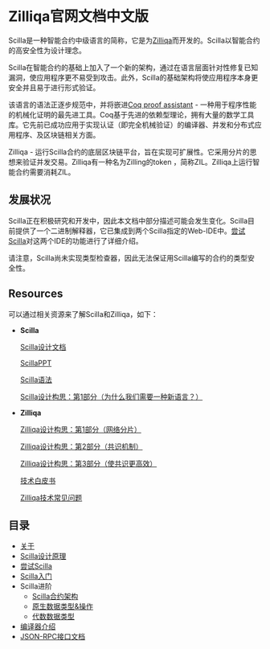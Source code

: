 # Zilliqa官网文档中文版

Scilla是一种智能合约中级语言的简称，它是为[Zilliqa](https://zilliqa.com/)而开发的。Scilla以智能合约的高安全性为设计理念。

Scilla在智能合约的基础上加入了一个新的架构，通过在语言层面针对性修复已知漏洞，使应用程序更不易受到攻击。此外，Scilla的基础架构将使应用程序本身更安全并且易于进行形式验证。

该语言的语法正逐步规范中，并将嵌进[Coq proof assistant](https://coq.inria.fr/) - 一种用于程序性能的机械化证明的最先进工具。Coq基于先进的依赖型理论，拥有大量的数学工具库。它先前已成功应用于实现认证（即完全机械验证）的编译器、并发和分布式应用程序、及区块链相关方面。

Zilliqa - 运行Scilla合约的底层区块链平台，旨在实现可扩展性。它采用分片的思想来验证并发交易。Zilliqa有一种名为Zilling的token ，简称ZIL。Zilliqa上运行智能合约需要消耗ZIL。

## 发展状况

Scilla正在积极研究和开发中，因此本文档中部分描述可能会发生变化。Scilla目前提供了一个二进制解释器，它已集成到两个Scilla指定的Web-IDE中。[尝试Scilla](./Zilliqa_cn/尝试Scilla.md)对这两个IDE的功能进行了详细介绍。

请注意，Scilla尚未实现类型检查器，因此无法保证用Scilla编写的合约的类型安全性。

## Resources

可以通过相关资源来了解Scilla和Zilliqa，如下：

- **Scilla**

  [Scilla设计文档](https://arxiv.org/pdf/1801.00687.pdf)

  [ScillaPPT](https://drive.google.com/file/d/10gIef8jeoQ2h9kYInvU3s0i5B6Z9syGB/view)

  [Scilla语法](https://docs.zilliqa.com/scilla-grammar.pdf)

  [Scilla设计构思：第1部分（为什么我们需要一种新语言？）](https://blog.zilliqa.com/scilla-design-story-piece-by-piece-part-1-why-do-we-need-a-new-language-27d5f14ae661)

- **Zilliqa**

  [Zilliqa设计构思：第1部分（网络分片）](https://blog.zilliqa.com/https-blog-zilliqa-com-the-zilliqa-design-story-piece-by-piece-part1-d9cb32ea1e65)

  [Zilliqa设计构思：第2部分（共识机制）](https://blog.zilliqa.com/the-zilliqa-design-story-piece-by-piece-part-2-consensus-protocol-e38f6bf566e3)

  [Zilliqa设计构思：第3部分（使共识更高效）](https://blog.zilliqa.com/the-zilliqa-design-story-piece-by-piece-part-3-making-consensus-efficient-7a9c569a8f0e)

  [技术白皮书](https://docs.zilliqa.com/whitepaper.pdf)

  [Zilliqa技术常见问题](https://docs.zilliqa.com/techfaq.pdf)

## 目录

- [关于](./README.md)
- [Scilla设计原理](./Zilliqa_cn/Scilla设计原理.md)
- [尝试Scilla](./Zilliqa_cn/尝试Scilla.md)
- [Scilla入门](./Zilliqa_cn/Scilla入门.md)
- Scilla进阶
  - [Scilla合约架构](./Zilliqa_cn/Scilla合约架构.md)
  - [原生数据类型&操作](./Zilliqa_cn/原生数据类型&操作.md)
  - [代数数据类型](./Zilliqa_cn/代数数据类型.md)
- [编译器介绍](./Zilliqa_cn/编译器介绍.md)
- [JSON-RPC接口文档](./JSON-RPC_cn/JSON-RPC_cn.md)


